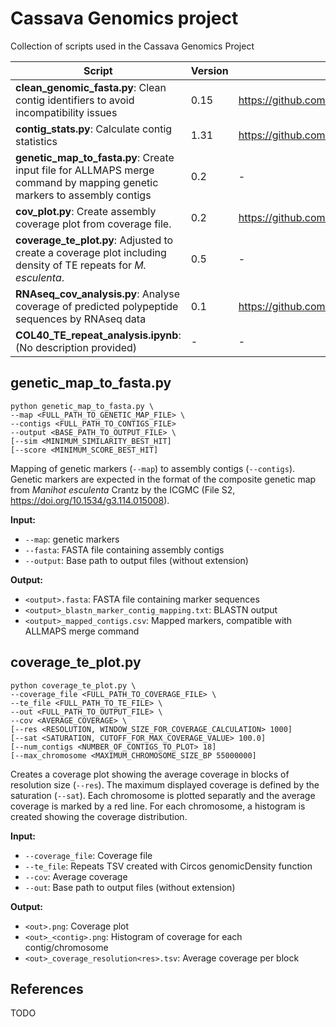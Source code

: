 # Cassava Genomics project
Collection of scripts used in the Cassava Genomics Project

| Script                                                                                                   | Version | Source                                              | Cite                                                |
|-----------------------------------------------------------------------------------------------------------------------|---------|-----------------------------------------------------|-----------------------------------------------------|
| **clean_genomic_fasta.py**: Clean contig identifiers to avoid incompatibility issues                                   | 0.15    | https://github.com/bpucker/GenomeAssembly/           | [10.1101/2023.06.27.546741](https://doi.org/10.1101/2023.06.27.546741)           |
| **contig_stats.py**: Calculate contig statistics                                                                       | 1.31    | https://github.com/bpucker/script_collection/        | [10.1371/journal.pone.0164321](https://doi.org/10.1371/journal.pone.0164321)     |
| **genetic_map_to_fasta.py**: Create input file for ALLMAPS merge command by mapping genetic markers to assembly contigs | 0.2     | -                                                   | TODO                                                |
| **cov_plot.py**: Create assembly coverage plot from coverage file.                                                     | 0.2     | https://github.com/bpucker/At7                      | [10.1371/journal.pone.0164321](https://doi.org/10.1371/journal.pone.0164321)     |
| **coverage_te_plot.py**: Adjusted to create a coverage plot including density of TE repeats for *M. esculenta*.        | 0.5     | -                                                   | [10.1371/journal.pone.0164321](https://doi.org/10.1371/journal.pone.0164321)     |
| **RNAseq_cov_analysis.py**: Analyse coverage of predicted polypeptide sequences by RNAseq data                         | 0.1     | https://github.com/bpucker/GenomeAssembly/           | [10.1101/2023.06.27.546741](https://doi.org/10.1101/2023.06.27.546741)           |
| **COL40_TE_repeat_analysis.ipynb**: (No description provided)                                                         | -       | -                                                   | -                                                   |



## genetic_map_to_fasta.py
```
python genetic_map_to_fasta.py \
--map <FULL_PATH_TO_GENETIC_MAP_FILE> \
--contigs <FULL_PATH_TO_CONTIGS_FILE>
--output <BASE_PATH_TO_OUTPUT_FILE> \
[--sim <MINIMUM_SIMILARITY_BEST_HIT]
[--score <MINIMUM_SCORE_BEST_HIT]
```
Mapping of genetic markers (`--map`) to assembly contigs (`--contigs`). Genetic markers are expected in the format of the composite genetic map from *Manihot esculenta* Crantz by the ICGMC (File S2, https://doi.org/10.1534/g3.114.015008).

**Input:**
- `--map`: genetic markers
- `--fasta`: FASTA file containing assembly contigs
- `--output`: Base path to output files (without extension)

**Output:**
- `<output>.fasta`: FASTA file containing marker sequences
- `<output>_blastn_marker_contig_mapping.txt`: BLASTN output
- `<output>_mapped_contigs.csv`: Mapped markers, compatible with ALLMAPS merge command

## coverage_te_plot.py
```
python coverage_te_plot.py \
--coverage_file <FULL_PATH_TO_COVERAGE_FILE> \
--te_file <FULL_PATH_TO_TE_FILE> \
--out <FULL_PATH_TO_OUTPUT_FILE> \
--cov <AVERAGE_COVERAGE> \
[--res <RESOLUTION, WINDOW_SIZE_FOR_COVERAGE_CALCULATION> 1000]
[--sat <SATURATION, CUTOFF_FOR_MAX_COVERAGE_VALUE> 100.0]
[--num_contigs <NUMBER_OF_CONTIGS_TO_PLOT> 18]
[--max_chromosome <MAXIMUM_CHROMOSOME_SIZE_BP 55000000]
```
Creates a coverage plot showing the average coverage in blocks of resolution size (`--res`). The maximum displayed coverage is defined by the saturation (`--sat`). Each chromosome is plotted separatly and the average coverage is marked by a red line. For each chromosome, a histogram is created showing the coverage distribution.

**Input:**
- `--coverage_file`: Coverage file
- `--te_file`: Repeats TSV created with Circos genomicDensity function
- `--cov`: Average coverage
- `--out`: Base path to output files (without extension)

**Output:**
- `<out>.png`: Coverage plot
- `<out>_<contig>.png`: Histogram of coverage for each contig/chromosome
- `<out>_coverage_resolution<res>.tsv`: Average coverage per block


## References
TODO
